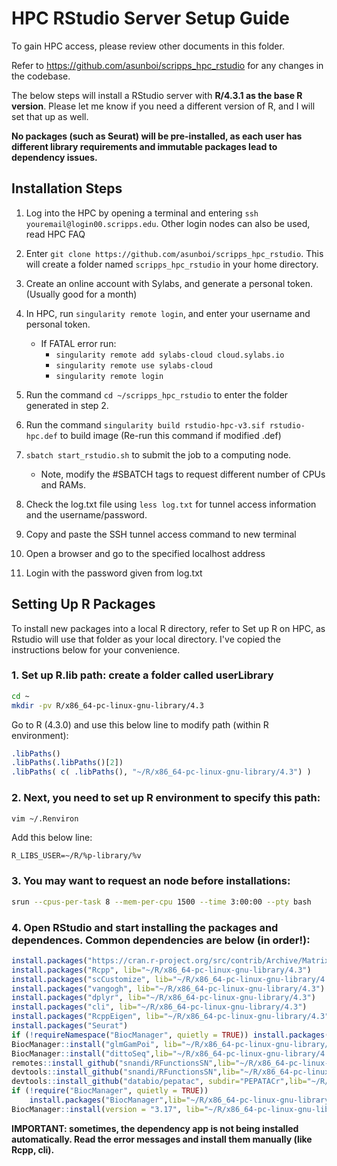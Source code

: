 # HPC RStudio Server Setup Guide

To gain HPC access, please review other documents in this folder.

Refer to https://github.com/asunboi/scripps_hpc_rstudio for any changes in the codebase.

The below steps will install a RStudio server with **R/4.3.1 as the base R version**. Please let me know if you need a different version of R, and I will set that up as well.

**No packages (such as Seurat) will be pre-installed, as each user has different library requirements and immutable packages lead to dependency issues.**

## Installation Steps

1. Log into the HPC by opening a terminal and entering `ssh youremail@login00.scripps.edu`. Other login nodes can also be used, read HPC FAQ

2. Enter `git clone https://github.com/asunboi/scripps_hpc_rstudio`. This will create a folder named `scripps_hpc_rstudio` in your home directory.

3. Create an online account with Sylabs, and generate a personal token. (Usually good for a month)

4. In HPC, run `singularity remote login`, and enter your username and personal token.
   * If FATAL error run:
     * `singularity remote add sylabs-cloud cloud.sylabs.io`
     * `singularity remote use sylabs-cloud`
     * `singularity remote login`

5. Run the command `cd ~/scripps_hpc_rstudio` to enter the folder generated in step 2.

6. Run the command `singularity build rstudio-hpc-v3.sif rstudio-hpc.def` to build image (Re-run this command if modified .def)

7. `sbatch start_rstudio.sh` to submit the job to a computing node.
   * Note, modify the #SBATCH tags to request different number of CPUs and RAMs.

8. Check the log.txt file using `less log.txt` for tunnel access information and the username/password.

9. Copy and paste the SSH tunnel access command to new terminal

10. Open a browser and go to the specified localhost address

11. Login with the password given from log.txt

## Setting Up R Packages

To install new packages into a local R directory, refer to Set up R on HPC, as Rstudio will use that folder as your local directory. I've copied the instructions below for your convenience.

### 1. Set up R.lib path: create a folder called userLibrary

```bash
cd ~
mkdir -pv R/x86_64-pc-linux-gnu-library/4.3
```

Go to R (4.3.0) and use this below line to modify path (within R environment):

```r
.libPaths()
.libPaths(.libPaths()[2])
.libPaths( c( .libPaths(), "~/R/x86_64-pc-linux-gnu-library/4.3") )
```

### 2. Next, you need to set up R environment to specify this path:

```bash
vim ~/.Renviron
```

Add this below line:
```
R_LIBS_USER=~/R/%p-library/%v
```

### 3. You may want to request an node before installations:

```bash
srun --cpus-per-task 8 --mem-per-cpu 1500 --time 3:00:00 --pty bash
```

### 4. Open RStudio and start installing the packages and dependences. Common dependencies are below (in order!):

```r
install.packages("https://cran.r-project.org/src/contrib/Archive/Matrix/Matrix_1.6-5.tar.gz", repos = NULL, type = "source")
install.packages("Rcpp", lib="~/R/x86_64-pc-linux-gnu-library/4.3")
install.packages("scCustomize", lib="~/R/x86_64-pc-linux-gnu-library/4.3")
install.packages("vangogh", lib="~/R/x86_64-pc-linux-gnu-library/4.3")
install.packages("dplyr", lib="~/R/x86_64-pc-linux-gnu-library/4.3")
install.packages("cli", lib="~/R/x86_64-pc-linux-gnu-library/4.3")
install.packages("RcppEigen", lib="~/R/x86_64-pc-linux-gnu-library/4.3")
install.packages("Seurat")
if (!requireNamespace("BiocManager", quietly = TRUE)) install.packages("BiocManager")
BiocManager::install("glmGamPoi", lib="~/R/x86_64-pc-linux-gnu-library/4.3")
BiocManager::install("dittoSeq",lib="~/R/x86_64-pc-linux-gnu-library/4.3")
remotes::install_github("snandi/RFunctionsSN",lib="~/R/x86_64-pc-linux-gnu-library/4.3")
devtools::install_github("snandi/RFunctionsSN",lib="~/R/x86_64-pc-linux-gnu-library/4.3")
devtools::install_github("databio/pepatac", subdir="PEPATACr",lib="~/R/x86_64-pc-linux-gnu-library/4.3")
if (!require("BiocManager", quietly = TRUE))
    install.packages("BiocManager",lib="~/R/x86_64-pc-linux-gnu-library/4.3")
BiocManager::install(version = "3.17", lib="~/R/x86_64-pc-linux-gnu-library/4.3")
```

**IMPORTANT: sometimes, the dependency app is not being installed automatically. Read the error messages and install them manually (like Rcpp, cli).**